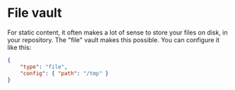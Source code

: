 # File vault

For static content, it often makes a lot of sense to store your files on disk, in your repository.
The "file" vault makes this possible. You can configure it like this:

```json
{
	"type": "file",
	"config": { "path": "/tmp" }
}
```
